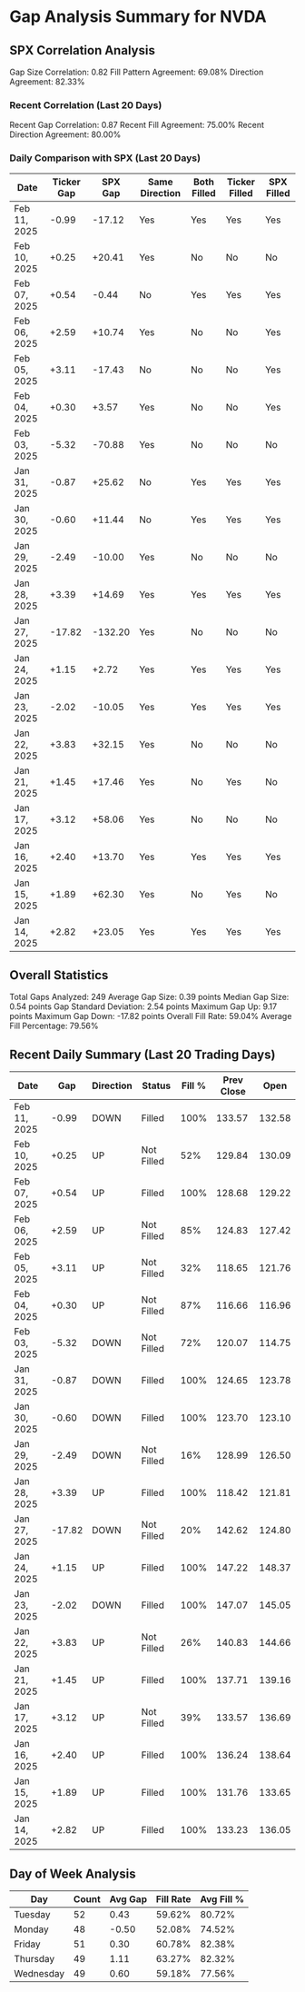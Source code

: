 # Gap Analysis Summary for NVDA

## SPX Correlation Analysis

Gap Size Correlation: 0.82
Fill Pattern Agreement: 69.08%
Direction Agreement: 82.33%

### Recent Correlation (Last 20 Days)

Recent Gap Correlation: 0.87
Recent Fill Agreement: 75.00%
Recent Direction Agreement: 80.00%

### Daily Comparison with SPX (Last 20 Days)

| Date | Ticker Gap | SPX Gap | Same Direction | Both Filled | Ticker Filled | SPX Filled |
|------|------------|---------|----------------|-------------|---------------|------------|
| Feb 11, 2025 | -0.99 | -17.12 | Yes | Yes | Yes | Yes |
| Feb 10, 2025 | +0.25 | +20.41 | Yes | No | No | No |
| Feb 07, 2025 | +0.54 | -0.44 | No | Yes | Yes | Yes |
| Feb 06, 2025 | +2.59 | +10.74 | Yes | No | No | Yes |
| Feb 05, 2025 | +3.11 | -17.43 | No | No | No | Yes |
| Feb 04, 2025 | +0.30 | +3.57 | Yes | No | No | Yes |
| Feb 03, 2025 | -5.32 | -70.88 | Yes | No | No | No |
| Jan 31, 2025 | -0.87 | +25.62 | No | Yes | Yes | Yes |
| Jan 30, 2025 | -0.60 | +11.44 | No | Yes | Yes | Yes |
| Jan 29, 2025 | -2.49 | -10.00 | Yes | No | No | No |
| Jan 28, 2025 | +3.39 | +14.69 | Yes | Yes | Yes | Yes |
| Jan 27, 2025 | -17.82 | -132.20 | Yes | No | No | No |
| Jan 24, 2025 | +1.15 | +2.72 | Yes | Yes | Yes | Yes |
| Jan 23, 2025 | -2.02 | -10.05 | Yes | Yes | Yes | Yes |
| Jan 22, 2025 | +3.83 | +32.15 | Yes | No | No | No |
| Jan 21, 2025 | +1.45 | +17.46 | Yes | No | Yes | No |
| Jan 17, 2025 | +3.12 | +58.06 | Yes | No | No | No |
| Jan 16, 2025 | +2.40 | +13.70 | Yes | Yes | Yes | Yes |
| Jan 15, 2025 | +1.89 | +62.30 | Yes | No | Yes | No |
| Jan 14, 2025 | +2.82 | +23.05 | Yes | Yes | Yes | Yes |

## Overall Statistics

Total Gaps Analyzed: 249
Average Gap Size: 0.39 points
Median Gap Size: 0.54 points
Gap Standard Deviation: 2.54 points
Maximum Gap Up: 9.17 points
Maximum Gap Down: -17.82 points
Overall Fill Rate: 59.04%
Average Fill Percentage: 79.56%

## Recent Daily Summary (Last 20 Trading Days)

| Date | Gap | Direction | Status | Fill % | Prev Close | Open |
|------|-----|-----------|---------|---------|------------|-------|
| Feb 11, 2025 | -0.99 | DOWN | Filled | 100% | 133.57 | 132.58 |
| Feb 10, 2025 | +0.25 | UP | Not Filled | 52% | 129.84 | 130.09 |
| Feb 07, 2025 | +0.54 | UP | Filled | 100% | 128.68 | 129.22 |
| Feb 06, 2025 | +2.59 | UP | Not Filled | 85% | 124.83 | 127.42 |
| Feb 05, 2025 | +3.11 | UP | Not Filled | 32% | 118.65 | 121.76 |
| Feb 04, 2025 | +0.30 | UP | Not Filled | 87% | 116.66 | 116.96 |
| Feb 03, 2025 | -5.32 | DOWN | Not Filled | 72% | 120.07 | 114.75 |
| Jan 31, 2025 | -0.87 | DOWN | Filled | 100% | 124.65 | 123.78 |
| Jan 30, 2025 | -0.60 | DOWN | Filled | 100% | 123.70 | 123.10 |
| Jan 29, 2025 | -2.49 | DOWN | Not Filled | 16% | 128.99 | 126.50 |
| Jan 28, 2025 | +3.39 | UP | Filled | 100% | 118.42 | 121.81 |
| Jan 27, 2025 | -17.82 | DOWN | Not Filled | 20% | 142.62 | 124.80 |
| Jan 24, 2025 | +1.15 | UP | Filled | 100% | 147.22 | 148.37 |
| Jan 23, 2025 | -2.02 | DOWN | Filled | 100% | 147.07 | 145.05 |
| Jan 22, 2025 | +3.83 | UP | Not Filled | 26% | 140.83 | 144.66 |
| Jan 21, 2025 | +1.45 | UP | Filled | 100% | 137.71 | 139.16 |
| Jan 17, 2025 | +3.12 | UP | Not Filled | 39% | 133.57 | 136.69 |
| Jan 16, 2025 | +2.40 | UP | Filled | 100% | 136.24 | 138.64 |
| Jan 15, 2025 | +1.89 | UP | Filled | 100% | 131.76 | 133.65 |
| Jan 14, 2025 | +2.82 | UP | Filled | 100% | 133.23 | 136.05 |

## Day of Week Analysis

| Day | Count | Avg Gap | Fill Rate | Avg Fill % |
|-----|-------|----------|-----------|------------|
| Tuesday | 52 | 0.43 | 59.62% | 80.72% |
| Monday | 48 | -0.50 | 52.08% | 74.52% |
| Friday | 51 | 0.30 | 60.78% | 82.38% |
| Thursday | 49 | 1.11 | 63.27% | 82.32% |
| Wednesday | 49 | 0.60 | 59.18% | 77.56% |
